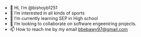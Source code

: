- 👋 Hi, I’m @bishoyb1251
- 👀 I’m interested in all kinds of sports
- 🌱 I’m currently learning SEP in High school
- 💞️ I’m looking to collaborate on software engeeniring projects.
- 📫 How to reach me by my email bbebawy97@gmail.com

<!---
bishoyb1251/bishoyb1251 is a ✨ special ✨ repository because its `README.md` (this file) appears on your GitHub profile.
You can click the Preview link to take a look at your changes.
--->
